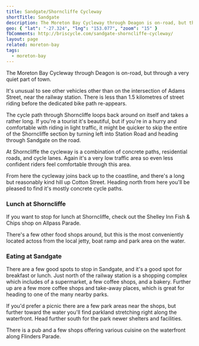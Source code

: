 ```yaml
---
title: Sandgate/Shorncliffe Cycleway
shortTitle: Sandgate
description: The Moreton Bay Cycleway through Deagon is on-road, but through a very quiet part of town.
geo: { "lat": "-27.324", "lng": "153.077", "zoom": "15" }
fbComments: http://briscycle.com/sandgate-shorncliffe-cycleway/
layout: page
related: moreton-bay
tags:
  - moreton-bay
---
```


The Moreton Bay Cycleway through Deagon is on-road, but through a very quiet part of town.

It's unusual to see other vehicles other than on the intersection of Adams Street, near the railway station. There is less than 1.5 kilometres of street riding before the dedicated bike path re-appears.

The cycle path through Shorncliffe loops back around on itself and takes a rather long. If you're a tourist it's beautiful, but if you're in a hurry and comfortable with riding in light traffic, it might be quicker to skip the entire of the Shorncliffe section by turning left into Station Road and heading through Sandgate on the road.

At Shorncliffe the cycleway is a combination of concrete paths, residential roads, and cycle lanes. Again it's a very low traffic area so even less confident riders feel comfortable through this area.

From here the cycleway joins back up to the coastline, and there's a long but reasonably kind hill up Cotton Street. Heading north from here you'll be pleased to find it's mostly concrete cycle paths.

<h3>Lunch at Shorncliffe</h3>
If you want to stop for lunch at Shorncliffe, check out the Shelley Inn Fish & Chips shop on Allpass Parade.

There's a few other food shops around, but this is the most conveniently located actoss from the local jetty, boat ramp and park area on the water.

<h3>Eating at Sandgate</h3>
There are a few good spots to stop in Sandgate, and it's a good spot for breakfast or lunch. Just north of the railway station is a shopping complex which includes of a supermarket, a few coffee shops, and a bakery. Further up are a few more coffee shops and take-away places, which is great for heading to one of the many nearby parks.

If you'd prefer a picnic there are a few park areas near the shops, but further toward the water you'll find parkland stretching right along the waterfront. Head further south for the park newer shelters and facilities.

There is a pub and a few shops offering various cuisine on the waterfront along Flinders Parade.
